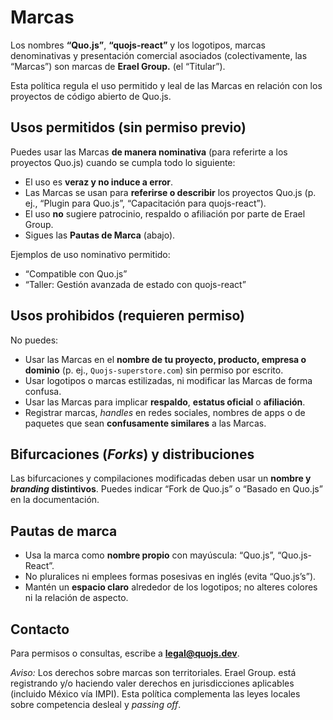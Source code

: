 # Marcas

Los nombres **“Quo.js”**, **“quojs-react”** y los logotipos, marcas denominativas y presentación comercial asociados (colectivamente, las “Marcas”) son marcas de **Erael Group.** (el “Titular”).

Esta política regula el uso permitido y leal de las Marcas en relación con los proyectos de código abierto de Quo.js.

## Usos permitidos (sin permiso previo)

Puedes usar las Marcas **de manera nominativa** (para referirte a los proyectos Quo.js) cuando se cumpla todo lo siguiente:

- El uso es **veraz y no induce a error**.
- Las Marcas se usan para **referirse o describir** los proyectos Quo.js (p. ej., “Plugin para Quo.js”, “Capacitación para quojs-react”).
- El uso **no** sugiere patrocinio, respaldo o afiliación por parte de Erael Group.
- Sigues las **Pautas de Marca** (abajo).

Ejemplos de uso nominativo permitido:
- “Compatible con Quo.js”
- “Taller: Gestión avanzada de estado con quojs-react”

## Usos prohibidos (requieren permiso)

No puedes:

- Usar las Marcas en el **nombre de tu proyecto, producto, empresa o dominio** (p. ej., `Quojs-superstore.com`) sin permiso por escrito.
- Usar logotipos o marcas estilizadas, ni modificar las Marcas de forma confusa.
- Usar las Marcas para implicar **respaldo**, **estatus oficial** o **afiliación**.
- Registrar marcas, *handles* en redes sociales, nombres de apps o de paquetes que sean **confusamente similares** a las Marcas.

## Bifurcaciones (*Forks*) y distribuciones

Las bifurcaciones y compilaciones modificadas deben usar un **nombre y *branding* distintivos**. Puedes indicar “Fork de Quo.js” o “Basado en Quo.js” en la documentación.

## Pautas de marca

- Usa la marca como **nombre propio** con mayúscula: “Quo.js”, “Quo.js-React”.
- No pluralices ni emplees formas posesivas en inglés (evita “Quo.js’s”).
- Mantén un **espacio claro** alrededor de los logotipos; no alteres colores ni la relación de aspecto.

## Contacto

Para permisos o consultas, escribe a **legal@quojs.dev**.

_Aviso:_ Los derechos sobre marcas son territoriales. Erael Group. está registrando y/o haciendo valer derechos en jurisdicciones aplicables (incluido México vía IMPI). Esta política complementa las leyes locales sobre competencia desleal y *passing off*.
